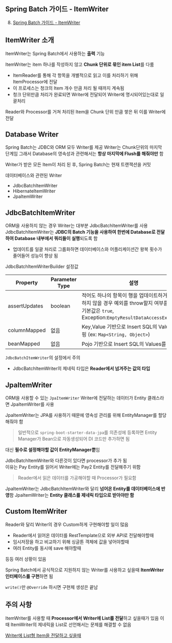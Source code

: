 ## Spring Batch 가이드 - ItemWriter
8. [Spring Batch 가이드 - ItemWriter](https://jojoldu.tistory.com/339)

## ItemWriter 소개
ItemWriter는 Spring Batch에서 사용하는 **출력** 기능

ItemWriter는 item 하나를 작성하지 않고 **Chunk 단위로 묶인 item List**를 다룸

* ItemReader를 통해 각 항목을 개별적으로 읽고 이를 처리하기 위해 ItemProcessor에 전달  
* 이 프로세스는 청크의 Item 개수 만큼 처리 될 때까지 계속됨
* 청크 단위만큼 처리가 완료되면 Writer에 전달되어 Writer에 명시되어있는대로 일괄처리

Reader와 Processor를 거쳐 처리된 Item을 Chunk 단위 만큼 쌓은 뒤 이를 Writer에 전달

## Database Writer
Spring Batch는 JDBC와 ORM 모두 Writer를 제공
Writer는 Chunk단위의 마지막 단계임
그래서 Database의 영속성과 관련해서는 **항상 마지막에 Flush를 해줘야만** 함

Writer가 받은 모든 Item이 처리 된 후, Spring Batch는 현재 트랜잭션을 커밋

데이터베이스와 관련된 Writer

* JdbcBatchItemWriter
* HibernateItemWriter
* JpaItemWriter

## JdbcBatchItemWriter
ORM을 사용하지 않는 경우 Writer는 대부분 JdbcBatchItemWriter를 사용
JdbcBatchItemWriter는 **JDBC의 Batch 기능을 사용하여 한번에 Database로 전달하여 Database 내부에서 쿼리들이 실행**되도록 함

* 업데이트를 일괄 처리로 그룹화하면 데이터베이스와 어플리케이션간 왕복 횟수가 줄어들어 성능이 향상 됨

JdbcBatchItemWriterBuilder 설정값

|  Property     |  Parameter Type     |  설명   |
|  ---                          |  ---                              |  ---  |
| assertUpdates                 | boolean |  적어도 하나의 항목이 행을 업데이트하거나 삭제하지 않을 경우 예외를 throw할지 여부를 설정, 기본값은 ```true```, Exception:```EmptyResultDataAccessException```     | 
| columnMapped        | 없음 | Key,Value 기반으로 Insert SQL의 Values를 매핑 (ex: ```Map<String, Object>```)      |
| beanMapped        | 없음  | Pojo 기반으로 Insert SQL의 Values를 매핑      |

```JdbcBatchItemWriter```의 설정에서 주의

* JdbcBatchItemWriter의 제네릭 타입은 **Reader에서 넘겨주는 값의 타입**

## JpaItemWriter
ORM을 사용할 수 있는 ```JpaItemWriter```
Writer에 전달하는 데이터가 Entity 클래스라면 JpaItemWriter를 사용

JpaItemWriter는 JPA를 사용하기 때문에 영속성 관리를 위해 EntityManager를 할당해줘야 함  

> 일반적으로 ```spring-boot-starter-data-jpa```를 의존성에 등록하면 Entity Manager가 Bean으로 자동생성되어 DI 코드만 추가하면 됨

대신 **필수로 설정해야할 값이 EntityManager뿐**임

JdbcBatchItemWriter와 다른것이 있다면 processor가 추가 됨  
이유는 Pay Entity를 읽어서 Writer에는 Pay2 Entity를 전달해주기 위함  

> Reader에서 읽은 데이터를 가공해야할 때 Processor가 필요함  

JpaItemWriter는 JdbcBatchItemWriter와 달리 **넘어온 Entity를 데이터베이스에 반영**함
JpaItemWriter는 **Entity 클래스를 제네릭 타입으로 받아야만 함**

## Custom ItemWriter
Reader와 달리 Writer의 경우 Custom하게 구현해야할 일이 많음

* Reader에서 읽어온 데이터를 RestTemplate으로 외부 API로 전달해야할때
* 임시저장을 하고 비교하기 위해 싱글톤 객체에 값을 넣어야할때
* 여러 Entity를 동시에 save 해야할때

등등 여러 상황이 있음

Spring Batch에서 공식적으로 지원하지 않는 Writer를 사용하고 싶을때 **ItemWriter인터페이스를 구현**하면 됨

```write()```만 ```@Override``` 하시면 구현체 생성은 끝남

## 주의 사항
ItemWriter를 사용할 때 **Processor에서 Writer에 List를 전달**하고 싶을때가 있음
이때 ItemWriter의 제네릭을 List로 선언해서는 문제를 해결할 수 없음

[Writer에 List형 Item을 전달하고 싶을때](https://jojoldu.tistory.com/140)
